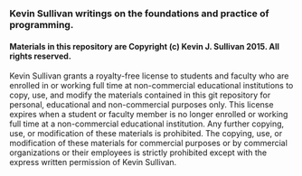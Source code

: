 ### Kevin Sullivan writings on the foundations and practice of programming.

#### Materials in this repository are Copyright (c) Kevin J. Sullivan 2015. All rights reserved.

Kevin Sullivan grants a royalty-free license to students and faculty who are enrolled in or working full time at non-commercial educational institutions to copy, use, and modify the materials contained in this git repository for personal, educational and non-commercial purposes only. This license expires when a student or faculty member is no longer enrolled or working full time at a non-commercial educational institution. Any further copying, use, or modification of these materials is prohibited. The copying, use, or modification of these materials for commercial purposes or by commercial organizations or their employees is strictly prohibited except with the express written permission of Kevin Sullivan. 
